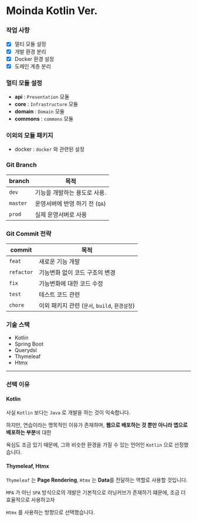 # Moinda Kotlin Ver.

### 작업 사항
- [x] 멀티 모듈 설정
- [x] 개발 환경 분리
- [x] Docker 환경 설정
- [x] 도메인 계층 분리

### 멀티 모듈 설정
- **api** : `Presentation` 모듈
- **core** : `Infrastructure` 모듈
- **domain** : `Domain` 모듈
- **commons** : `commons` 모듈

### 이외의 모듈 패키지

- docker : `docker` 와 관련된 설정

### Git Branch 

| branch   | 목적                   |
|----------|----------------------|
| `dev`    | 기능을 개발하는 용도로 사용.     |
| `master` | 운영서버에 반영 하기 전 (`QA`) |
| `prod`   | 실제 운영서버로 사용          |

### Git Commit 전략

| commit     | 목적                                |
|------------|-----------------------------------|
| `feat`     | 새로운 기능 개발                         |
| `refactor` | 기능변화 없이 코드 구조의 변경                 |
| `fix`      | 기능변화에 대한 코드 수정                    |
| `test`     | 테스트 코드 관련                         |
| `chore`    | 이외 패키지 관련 (`문서`, `build`, `환경설정`) |

### 기술 스택
- Kotlin
- Spring Boot
- Querydsl
- Thymeleaf
- Htmx

---

### 선택 이유

#### Kotlin

사실 `Kotlin` 보다는 `Java` 로 개발을 하는 것이 익숙합니다.

하지만, 연습이라는 명목적인 이유가 존재하며, **웹으로 배포하는 것 뿐만 아니라 앱으로 배포하는 부분**에 대한

욕심도 조금 있기 때문에, 그와 비슷한 환경을 가질 수 있는 언어인 `Kotlin` 으로 선정했습니다.

#### Thymeleaf, Htmx

`Thymeleaf` 는 **Page Rendering**, `Htmx` 는 **Data**를 전달하는 역할로 사용할 것입니다.

`MPA` 가 아닌 `SPA` 방식으로의 개발은 기본적으로 러닝커브가 존재하기 떄문에, 조금 더 효율적으로 사용하고자

`Htmx` 를 사용하는 방향으로 선택했습니다.
